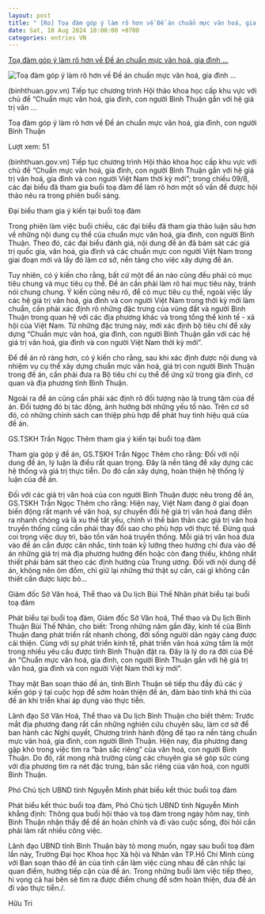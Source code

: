 ```yaml
---
layout: post
title: " [Ro] Toạ đàm góp ý làm rõ hơn về Đề án chuẩn mực văn hoá, gia đình ..."
date: Sat, 10 Aug 2024 10:00:00 +0700
categories: entries VN
---
```

[Toạ đàm góp ý làm rõ hơn về Đề án chuẩn mực văn hoá, gia đình ...](https://binhthuan.gov.vn/tin-chinh-quyen/toa-dam-gop-y-lam-ro-hon-ve-de-an-chuan-muc-van-hoa-gia-dinh-con-nguoi-binh-thuan-888836)

![Toạ đàm góp ý làm rõ hơn về Đề án chuẩn mực văn hoá, gia đình ...](https://storage-vnportal.vnpt.vn/btn-ubnd/1/quantritintuc20248/TRI1638588857849761567.jpg)

(binhthuan.gov.vn) Tiếp tục chương trình Hội thảo khoa học cấp khu vực với chủ đề “Chuẩn mực văn hoá, gia đình, con người Bình Thuận gắn với hệ giá trị văn ...

Toạ đàm góp ý làm rõ hơn về Đề án chuẩn mực văn hoá, gia đình, con người Bình Thuận

Lượt xem: 51

(binhthuan.gov.vn) Tiếp tục chương trình Hội thảo khoa học cấp khu vực với chủ đề “Chuẩn mực văn hoá, gia đình, con người Bình Thuận gắn với hệ giá trị văn hoá, gia đình và con người Việt Nam thời kỳ mới”; trong chiều 09/8, các đại biểu đã tham gia buổi toạ đàm để làm rõ hơn một số vấn đề được hội thảo nêu ra trong phiên buổi sáng.

Đại biểu tham gia ý kiến tại buổi toạ đàm

Trong phiên làm việc buổi chiều, các đại biểu đã tham gia thảo luận sâu hơn về những nội dung cụ thể của chuẩn mực văn hoá, gia đình, con người Bình Thuận. Theo đó, các đại biểu đánh giá, nội dung đề án đã bám sát các giá trị quốc gia, văn hoá, gia đình và các chuẩn mực con người Việt Nam trong giai đoạn mới và lấy đó làm cơ sở, nền tảng cho việc xây dựng đề án.

Tuy nhiên, có ý kiến cho rằng, bất cứ một đề án nào cũng đều phải có mục tiêu chung và mục tiêu cụ thể. Đề án cần phải làm rõ hai mục tiêu này, tránh nói chung chung. Ý kiến cũng nêu rõ, để có mục tiêu cụ thể, ngoài việc lấy các hệ giá trị văn hoá, gia đình và con người Việt Nam trong thời kỳ mới làm chuẩn, cần phải xác định rõ những đặc trưng của vùng đất và người Bình Thuận trong quan hệ với các địa phương khác và trong tổng thể kinh tế - xã hội của Việt Nam. Từ những đặc trưng này, mới xác định bộ tiêu chí để xây dựng “Chuẩn mực văn hoá, gia đình, con người Bình Thuận gắn với các hệ giá trị văn hoá, gia đình và con người Việt Nam thời kỳ mới”.

Để đề án rõ ràng hơn, có ý kiến cho rằng, sau khi xác định được nội dung và nhiệm vụ cụ thể xây dựng chuẩn mực văn hoá, giá trị con người Bình Thuận trong đề án, cần phải đưa ra Bộ tiêu chí cụ thể để ứng xử trong gia đình, cơ quan và địa phương tỉnh Bình Thuận.

Ngoài ra đề án cũng cần phải xác định rõ đối tượng nào là trung tâm của đề án. Đối tượng đó bị tác động, ảnh hưởng bởi những yếu tố nào. Trên cơ sở đó, có những chính sách can thiệp phù hợp để phát huy tình hiệu quả của đề án.

GS.TSKH Trần Ngọc Thêm tham gia ý kiến tại buổi toạ đàm

Tham gia góp ý đề án, GS.TSKH Trần Ngọc Thêm cho rằng: Đối với nội dung đề án, lý luận là điều rất quan trọng. Đây là nền tảng để xây dựng các hệ thống và giá trị thực tiễn. Do đó cần xây dựng, hoàn thiện hệ thống lý luận của đề án.

Đối với các giá trị văn hoá của con người Bình Thuận được nêu trong đề án, GS.TSKH Trần Ngọc Thêm cho rằng: Hiện nay, Việt Nam đang ở giai đoạn biến động rất mạnh về văn hoá, sự chuyển đổi hệ giá trị văn hoá đang diễn ra nhanh chóng và là xu thế tất yếu, chính vì thế bản thân các giá trị văn hoá truyền thống cũng cần phải thay đổi sao cho phù hợp với thực tế. Đừng quá coi trọng việc duy trì, bảo tồn văn hoá truyền thống. Mỗi giá trị văn hoá đưa vào đề án cần được cân nhắc, tính toán kỹ lưỡng theo hướng chỉ đưa vào đề án những giá trị mà địa phương hướng đến hoặc còn đang thiếu, không nhất thiết phải bám sát theo các định hướng của Trung ương. Đối với nội dung đề án, không nên ôm đồm, chỉ giữ lại những thứ thật sự cần, cái gì không cần thiết cần được lược bỏ...

Giám đốc Sở Văn hoá, Thể thao và Du lịch Bùi Thế Nhân phát biểu tại buổi toạ đàm

Phát biểu tại buổi toạ đàm, Giám đốc Sở Văn hoá, Thể thao và Du lịch Bình Thuận Bùi Thế Nhân, cho biết: Trong những năm gần đây, kinh tế của Bình Thuận đang phát triển rất nhanh chóng, đời sống người dân ngày càng được cải thiện. Cùng với sự phát triển kinh tế, phát triển văn hoá xứng tầm là một trong nhiều yêu cầu được tỉnh Bình Thuận đặt ra. Đây là lý do ra đời của Đề án “Chuẩn mực văn hoá, gia đình, con người Bình Thuận gắn với hệ giá trị văn hoá, gia đình và con người Việt Nam thời kỳ mới”.

Thay mặt Ban soạn thảo đề án, tỉnh Bình Thuận sẽ tiếp thu đầy đủ các ý kiến góp ý tại cuộc họp để sớm hoàn thiện đề án, đảm bảo tính khả thi của đề án khi triển khai áp dụng vào thực tiễn.

Lãnh đạo Sở Văn Hoá, Thể thao và Du lịch Bình Thuận cho biết thêm: Trước mắt địa phương đang rất cần những nghiên cứu chuyên sâu, làm cơ sở để ban hành các Nghị quyết, Chương trình hành động để tạo ra nền tảng chuẩn mực văn hoá, gia đình, con người Bình Thuận. Hiện nay, địa phương đang gặp khó trong việc tìm ra “bản sắc riêng” của văn hoá, con người Bình Thuận. Do đó, rất mong nhà trường cùng các chuyên gia sẽ góp sức cùng với địa phương tìm ra nét đặc trưng, bản sắc riêng của văn hoá, con người Bình Thuận.

Phó Chủ tịch UBND tỉnh Nguyễn Minh phát biểu kết thúc buổi toạ đàm

Phát biểu kết thúc buổi toạ đàm, Phó Chủ tịch UBND tỉnh Nguyễn Minh khẳng định: Thông qua buổi hội thảo và toạ đàm trong ngày hôm nay, tỉnh Bình Thuận nhận thấy để đề án hoàn chỉnh và đi vào cuộc sống, đòi hỏi cần phải làm rất nhiều công việc.

Lãnh đạo UBND tỉnh Bình Thuận bày tỏ mong muốn, ngay sau buổi toạ đàm lần này, Trường Đại học Khoa học Xã hội và Nhân văn TP.Hồ Chí Minh cùng với Ban soạn thảo đề án của tỉnh cần làm việc cùng nhau để cân nhắc lại quan điểm, hướng tiếp cận của đề án. Trong những buổi làm việc tiếp theo, hi vọng cả hai bên sẽ tìm ra được điểm chung để sớm hoàn thiện, đưa đề án đi vào thực tiễn./.

Hữu Tri

